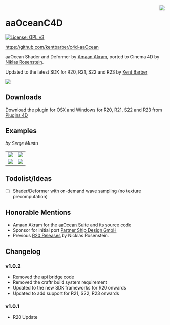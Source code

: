 <img src="http://i.imgur.com/rVCVUSU.png" align="right">

# aaOceanC4D

[![License: GPL v3](https://img.shields.io/badge/License-GPL%20v3-blue.svg)](http://www.gnu.org/licenses/gpl-3.0)

https://github.com/kentbarber/c4d-aaOcean

aaOcean Shader and Deformer by [Amaan Akram][0], ported to Cinema 4D by
[Niklas Rosenstein][2]. 

Updated to the latest SDK for R20, R21, S22 and R23 by [Kent Barber][3]

![](screenshot.png)

## Downloads
Download the plugin for OSX and Windows for R20, R21, S22 and R23 from [Plugins 4D][4]

## Examples

*by Serge Mustu*

<table>
  <tr>
    <td><img src="example/render-01.jpg"></td>
    <td><img src="example/render-02.jpg"></td>
  </tr>
  <tr>
    <td><img src="example/render-03.jpg"></td>
    <td><img src="example/render-04.jpg"></td>
  </tr>
</table>

## Todolist/Ideas

* [ ] Shader/Deformer with on-demand wave sampling (no texture precomputation)

## Honorable Mentions

* Amaan Akram for the [aaOcean Suite] and its source code
* Sponsor for initial port [Partner Ship Design GmbH][1]
* Previous [R20 Releases] by Nicklas Rosenstein.

[R20 Releases]: https://github.com/NiklasRosenstein/c4d-aaOcean/releases
[aaOcean Suite]: http://www.amaanakram.com/plugins-shaders/aaocean-suite/
[0]: http://www.amaanakram.com/
[1]: http://www.psd.de/
[2]: http://niklasrosenstein.com/
[3]: https://twitter.com/kentbarber
[4]: https://www.plugins4d.com/Product/aaOcean

## Changelog

### v1.0.2
- Removed the api bridge code
- Removed the craftr build system requirement
- Updated to the new SDK frameworks for R20 onwards
- Updated to add support for R21, S22, R23 onwards

### v1.0.1

- R20 Update
